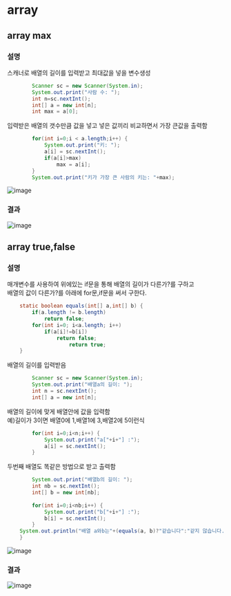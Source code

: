 # array
## array max
### 설명
스캐너로 배열의 길이를 입력받고 최대값을 넣을 변수생성
```java
		Scanner sc = new Scanner(System.in);
		System.out.print("사람 수: ");
		int n=sc.nextInt();
		int[] a = new int[n];
		int max = a[0];
```
입력받은 배열의 갯수만큼 값을 넣고 넣은 값끼리 비교하면서 가장 큰값을 출력함
```java
		for(int i=0;i < a.length;i++) {
			System.out.print("키: ");
			a[i] = sc.nextInt();
			if(a[i]>max)
				max = a[i];
		}
		System.out.print("키가 가장 큰 사람의 키는: "+max);
```
![image](https://user-images.githubusercontent.com/123055714/224601638-ea8d7328-06d7-4639-9768-f15e1b389bde.png)
### 결과
![image](https://user-images.githubusercontent.com/123055714/224601684-a1426ff5-6b79-4182-a6f1-0b6c4b34adef.png)

## array true,false
### 설명
매개변수를 사용하여 위에있는 if문을 통해 배열의 길이가 다른가?를 구하고<br>
배열의 값이 다른가?를 아래에 for문,if문을 써서 구한다. 
```java
	static boolean equals(int[] a,int[] b) {
		if(a.length != b.length)
			return false;
		for(int i=0; i<a.length; i++)
			if(a[i]!=b[i])
				return false;
					return true;
	}
```
배열의 길이를 입력받음
```JAVA
		Scanner sc = new Scanner(System.in);
		System.out.print("배열a의 길이: ");
		int n = sc.nextInt();
		int[] a = new int[n];
```
배열의 길이에 맞게 배열안에 값을 입력함<br>
예)길이가 3이면 배열0에 1,배열1에 3,배열2에 5이런식
```java
		for(int i=0;i<n;i++) {
			System.out.print("a["+i+"] :");
			a[i] = sc.nextInt();
		}
```
두번째 배열도 똑같은 방법으로 받고 출력함
```java
		System.out.print("배열b의 길이: ");
		int nb = sc.nextInt();
		int[] b = new int[nb];
		
		for(int i=0;i<nb;i++) {
			System.out.print("b["+i+"] :");
			b[i] = sc.nextInt();
		}
	System.out.println("배열 a와b는"+(equals(a, b)?"같습니다":"같지 않습니다."));
	}
```
![image](https://user-images.githubusercontent.com/123055714/224603507-cae654ea-583c-4d08-bcf8-a16c350b7c4a.png)
### 결과
![image](https://user-images.githubusercontent.com/123055714/224603547-8d3ab110-4174-4dc6-983c-1581aad7c5b4.png)
